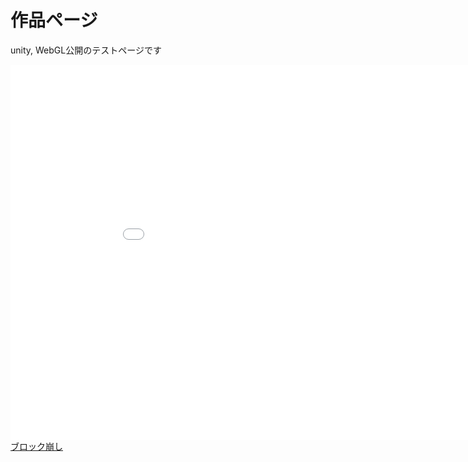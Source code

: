 <html lang="ja">
    <head>
        <meta charset="utf8" />
        <title>作品ページ</title>
    </head>
    <body>
        <h1>作品ページ</h1>
        <p>unity, WebGL公開のテストページです</p>
        <dl>
            <!-- <iframe width="幅の数値" height="高さの数値" src="WebGLプレイヤーを公開しているURL" frameborder="0" allowfullscreen></iframe> -->
            <iframe width="960" height="600" src="./practice1/index.html" frameborder="0" allowfullscreen></iframe>
            <dt><a href="./practice1/index.html">ブロック崩し</a></dt>
        </dl>
    </body>
</html>
